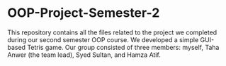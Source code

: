 # OOP-Project-Semester-2
This repository contains all the files related to the project we completed during our second semester OOP course. We developed a simple GUI-based Tetris game. Our group consisted of three members: myself, Taha Anwer (the team lead), Syed Sultan, and Hamza Atif.
